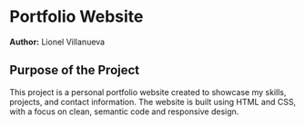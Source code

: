 # Portfolio Website

**Author:** Lionel Villanueva

## Purpose of the Project
This project is a personal portfolio website created to showcase my skills, projects, and contact information. The website is built using HTML and CSS, with a focus on clean, semantic code and responsive design.
